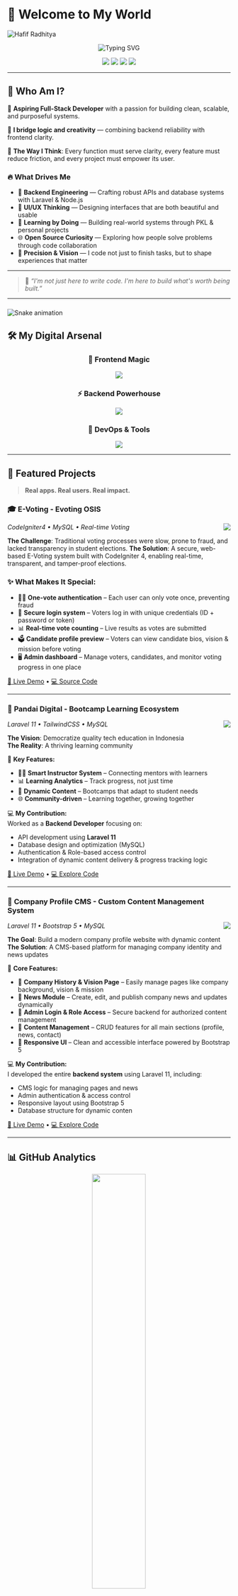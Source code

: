 # 🌟 Welcome to My World

![Hafif Radhitya](/img/banner-github-hafifradhitya.png)

<div align="center">
  <img src="https://readme-typing-svg.herokuapp.com?font=Poppins&weight=600&size=28&pause=1000&color=667EEA&center=true&vCenter=true&width=900&height=60&lines=Backend+Developer;Web+Developer+Enthusiast;Linux+Ubuntu+Enthusiast;Github+Collaboration+Experience" alt="Typing SVG" />
</div>

<p align="center">
  <a href="https://github.com/hafifradhitya"><img src="https://img.shields.io/github/followers/hafifradhitya?label=Followers&style=for-the-badge&logo=github&color=667EEA"></a>
  <a href="https://portofolio-radhityahafif.vercel.app/"><img src="https://img.shields.io/badge/Portfolio-LIVE-success?style=for-the-badge&logo=vercel&logoColor=white" /></a>
  <a href="mailto:hafifradhityaofficial@gmail.com"><img src="https://img.shields.io/badge/Gmail-Let's%20Talk-red?style=for-the-badge&logo=gmail&logoColor=white" /></a>
  <a href="https://linkedin.com/in/radhitya-hafif"><img src="https://img.shields.io/badge/LinkedIn-Connect-blue?style=for-the-badge&logo=linkedin&logoColor=white" /></a>
</p>

---

## 🎯 Who Am I?

🚀 **Aspiring Full-Stack Developer** with a passion for building clean, scalable, and purposeful systems.

🧩 **I bridge logic and creativity** — combining backend reliability with frontend clarity.

🧠 **The Way I Think**: Every function must serve clarity, every feature must reduce friction, and every project must empower its user.

### 🔥 What Drives Me

- 🧱 **Backend Engineering** — Crafting robust APIs and database systems with Laravel & Node.js  
- 🎨 **UI/UX Thinking** — Designing interfaces that are both beautiful and usable  
- 🚀 **Learning by Doing** — Building real-world systems through PKL & personal projects  
- 🌐 **Open Source Curiosity** — Exploring how people solve problems through code collaboration  
- 🎯 **Precision & Vision** — I code not just to finish tasks, but to shape experiences that matter

---

> 💬 *“I'm not just here to write code. I'm here to build what's worth being built.”*


---

###

<img src="https://raw.githubusercontent.com/hafifradhitya/hafifradhitya/output/snake.svg" alt="Snake animation" />

###

## 🛠️ My Digital Arsenal

<div align="center">
  
### 🎨 Frontend Magic  
<img src="https://skillicons.dev/icons?i=nextjs,react,tailwind,js,ts,html,css,bootstrap,vite,figma" />

### ⚡ Backend Powerhouse  
<img src="https://skillicons.dev/icons?i=laravel,nodejs,express,php,python,java,mysql,mongodb" />

### 🚀 DevOps & Tools  
<img src="https://skillicons.dev/icons?i=git,github,vscode,postman,vercel" />

</div>


---

## 🌟 Featured Projects

> **Real apps. Real users. Real impact.**

### 🎓 **E-Voting** - Evoting OSIS
<img align="right" src="https://img.shields.io/badge/STATUS-PRIVATE-lightgrey?style=for-the-badge"/>

*CodeIgniter4 • MySQL • Real-time Voting*

**The Challenge**: Traditional voting processes were slow, prone to fraud, and lacked transparency in student elections.
**The Solution**: A secure, web-based E-Voting system built with CodeIgniter 4, enabling real-time, transparent, and tamper-proof elections.

### ✨ What Makes It Special:

- 🧑‍💻 **One-vote authentication** – Each user can only vote once, preventing fraud  
- 🔐 **Secure login system** – Voters log in with unique credentials (ID + password or token)  
- 📊 **Real-time vote counting** – Live results as votes are submitted  
- 🗳️ **Candidate profile preview** – Voters can view candidate bios, vision & mission before voting  
- 🖥️ **Admin dashboard** – Manage voters, candidates, and monitor voting progress in one place


[🚀 Live Demo](#) • [💻 Source Code](https://github.com/hafifradhitya/evoting-app)

---

### 🧠 **Pandai Digital** - Bootcamp Learning Ecosystem
<img align="right" src="https://img.shields.io/badge/STATUS-PRIVATE-lightgrey?style=for-the-badge"/>

*Laravel 11 • TailwindCSS • MySQL*

**The Vision**: Democratize quality tech education in Indonesia  
**The Reality**: A thriving learning community  

🎯 **Key Features:**
- 🧑‍🏫 **Smart Instructor System** – Connecting mentors with learners  
- 📊 **Learning Analytics** – Track progress, not just time  
- 🔄 **Dynamic Content** – Bootcamps that adapt to student needs  
- 🌐 **Community-driven** – Learning together, growing together  

💻 **My Contribution:**  
Worked as a **Backend Developer** focusing on:
- API development using **Laravel 11**
- Database design and optimization (MySQL)
- Authentication & Role-based access control
- Integration of dynamic content delivery & progress tracking logic

[🔗 Live Demo](#) • [💻 Explore Code](https://github.com/hafifradhitya/pandai-digital)


---

### 🏢 **Company Profile CMS** - Custom Content Management System
<img align="right" src="https://img.shields.io/badge/STATUS-PRIVATE-lightgrey?style=for-the-badge"/>

*Laravel 11 • Bootstrap 5 • MySQL*

**The Goal**: Build a modern company profile website with dynamic content  
**The Solution**: A CMS-based platform for managing company identity and news updates

🧩 **Core Features:**
- 🏢 **Company History & Vision Page** – Easily manage pages like company background, vision & mission  
- 📰 **News Module** – Create, edit, and publish company news and updates dynamically  
- 🔐 **Admin Login & Role Access** – Secure backend for authorized content management  
- 📂 **Content Management** – CRUD features for all main sections (profile, news, contact)  
- 🎨 **Responsive UI** – Clean and accessible interface powered by Bootstrap 5

💻 **My Contribution:**  
I developed the entire **backend system** using Laravel 11, including:
- CMS logic for managing pages and news  
- Admin authentication & access control  
- Responsive layout using Bootstrap 5  
- Database structure for dynamic conten

[🔗 Live Demo](#) • [💻 Explore Code](https://github.com/hafifradhitya/pandai-digital)

---

## 📊 GitHub Analytics

<div align="center">
  <img src="https://github-readme-stats.vercel.app/api?username=hafifradhitya&show_icons=true&theme=github_dark&hide_title=false&count_private=true&include_all_commits=true&custom_title=hafifradhitya's%20GitHub%20Stats" width="49%" />
</div>

<div align="center">
  <img src="https://github-profile-summary-cards.vercel.app/api/cards/profile-details?username=hafifradhitya&theme=github_dark" />
</div>

<div align="center">
  <img src="https://github-readme-activity-graph.vercel.app/graph?username=hafifradhitya&theme=github-compact&hide_border=true&area=true" alt="GitHub Activity Graph" />
</div>

---

## 🌱 What's Next on My Journey

```typescript
interface DeveloperGoals {
  immediate: string[];
  learning: string[];
  building: string[];
  impact: string[];
}

const myRoadmap2025: DeveloperGoals = {
  immediate: [
    "💼 Build a Payroll System for Employee Management",
    "🎨 Master advanced CSS animations and micro-interactions to improve UX",
    "📱 Deepen understanding and hands-on experience in building mobile apps using React Native"
  ],
  learning: [
    "🤖 Learn how to integrate Artificial Intelligence or Machine Learning into web applications",
    "🛡️ Explore Cybersecurity fundamentals using Linux-based systems",
    "🌐 Understand the basic concepts of Web3 and blockchain technologies"
  ],
  building: [
    "🚀 Open-source UI component library",
    "📚 Developer learning platform",
    "🤝 Community management tools"
  ],
  impact: [
    "🌍 Learn 100+ technologies in 2025",
    "📝 Write technical articles that matter",
    "🎯 Launch products that solve real problems"
  ]
};
```

---

## 🤝 Let’s Create Something Extraordinary Together

<div align="center">

### 💬 I’m all in for conversations about:  
**💡 Bold Ideas** • **🧠 Smart Solutions** • **🤝 Creative Collabs** • **📖 Tech Wisdom**

### 📬 Get in Touch:  
**📧 Shoot me an email** to kick off a project | **💼 Connect on LinkedIn** for serious networking | **🌐 Explore my portfolio** to see what I’ve been building

</div>

---

<img src="https://komarev.com/ghpvc/?username=hafifradhitya&label=Profile%20Views&color=667EEA&style=for-the-badge" alt="Profile Views" />

</div>

---

<div align="center">
  <img src="https://readme-typing-svg.herokuapp.com?font=Poppins&size=16&pause=1000&color=667EEA&center=true&vCenter=true&width=600&height=40&lines=%F0%9F%91%81%EF%B8%8F%E2%80%8D%F0%9F%97%A8%EF%B8%8F+Seen+enough.+Now+let's+build+better.+%E2%9A%99%EF%B8%8F" alt="Typing SVG" />
</div>